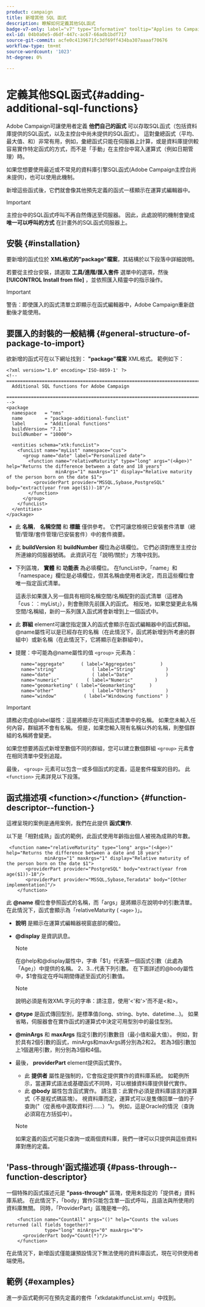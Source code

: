 ```yaml
---
product: campaign
title: 新增其他 SQL 函式
description: 瞭解如何定義其他SQL函式
badge-v7-only: label="v7" type="Informative" tooltip="Applies to Campaign Classic v7 only"
exl-id: 04b0a0e5-d6df-447c-ac67-66adb1bdf717
source-git-commit: acfe0c4139671fc3df69ff434ba307aaaaf70676
workflow-type: tm+mt
source-wordcount: '1023'
ht-degree: 0%

---
```


# 定義其他SQL函式{#adding-additional-sql-functions}

Adobe Campaign可讓使用者定義 **他們自己的函式** 可以存取SQL函式（包括資料庫提供的SQL函式，以及主控台中尚未提供的SQL函式）。 這對彙總函式（平均、最大值、和）非常有用，例如，彙總函式只能在伺服器上計算，或是資料庫提供較容易實作特定函式的方式，而不是「手動」在主控台中寫入運算式（例如日期管理）時。

如果您想要使用最近或不常見的資料庫引擎SQL函式(Adobe Campaign主控台尚未提供)，也可以使用此機制。

新增這些函式後，它們就會像其他預先定義的函式一樣顯示在運算式編輯器中。

>[!IMPORTANT]
>
>主控台中的SQL函式呼叫不再自然傳送至伺服器。 因此，此處說明的機制會變成 **唯一可以呼叫的方式** 在計畫外的SQL函式伺服器上。

## 安裝 {#installation}

要新增的函式位於 **XML格式的&quot;package&quot;檔案**，其結構於以下段落中詳細說明。

若要從主控台安裝，請選取 **工具/進階/匯入套件** 選單中的選項，然後 **[!UICONTROL Install from file]** ，並依照匯入精靈中的指示操作。

>[!IMPORTANT]
>
>警告：即使匯入的函式清單立即顯示在函式編輯器中，Adobe Campaign重新啟動後才能使用。

## 要匯入的封裝的一般結構 {#general-structure-of-package-to-import}

欲新增的函式可在以下網址找到： **&quot;package&quot;檔案** XML格式。 範例如下：

```
<?xml version="1.0" encoding='ISO-8859-1' ?>
<!-- ===========================================================================
  Additional SQL functions for Adobe Campaign
  ========================================================================== -->
<package
  namespace   = "nms"
  name        = "package-additional-funclist"
  label       = "Additional functions"
  buildVersion= "7.1"
  buildNumber = "10000">

  <entities schema="xtk:funcList">
    <funcList name="myList" namespace="cus">
      <group name="date" label="Personalized date">
        <function name="relativeMaturity" type="long" args="(<Âge>)" help="Returns the difference between a date and 18 years"
                  minArgs="1" maxArgs="1" display="Relative maturity of the person born on the date $1">
          <providerPart provider="MSSQL,Sybase,PostgreSQL" body="extract(year from age($1))-18"/>
        </function>
      </group>
    </funcList>
  </entities>
</package>
```

* 此 **名稱**， **名稱空間** 和 **標籤** 僅供參考。 它們可讓您檢視已安裝套件清單（總管/管理/套件管理/已安裝套件）中的套件摘要。
* 此 **buildVersion** 和 **buildNumber** 欄位為必填欄位。 它們必須對應至主控台所連線的伺服器號碼。 此資訊可在「說明/關於」方塊中找到。
* 下列區塊， **實體** 和 **功能表** 為必填欄位。 在funcList中，「name」和「namespace」欄位是必填欄位，但其名稱由使用者決定，而且這些欄位會唯一指定函式清單。

   這表示如果匯入另一個具有相同名稱空間/名稱配對的函式清單（這裡為「cus：：myList」），則會刪除先前匯入的函式。 相反地，如果您變更此名稱空間/名稱組，新的一系列匯入函式將會新增到上一個函式中。

* 此 **群組** element可讓您指定匯入的函式會顯示在函式編輯器中的函式群組。 @name屬性可以是已經存在的名稱（在此情況下，函式將新增到所考慮的群組中）或新名稱（在此情況下，它將顯示在新群組中）。
* 提醒：中可能為@name屬性的值 `<group>` 元素為：

   ```
     name="aggregate"      ( label="Aggregates"         )
     name="string"             ( label="String"           )
     name="date"               ( label="Date"             )
     name="numeric"          ( label="Numeric"        )
     name="geomarketing" ( label="Geomarketing"     )
     name="other"              ( label="Others"           )
     name="window"          ( label="Windowing functions" )
   ```

>[!IMPORTANT]
>
>請務必完成@label屬性：這是將顯示在可用函式清單中的名稱。 如果您未輸入任何內容，群組將不會有名稱。 但是，如果您輸入現有名稱以外的名稱，則整個群組的名稱將會變更。

如果您想要將函式新增至數個不同的群組，您可以建立數個群組 `<group>`  元素會在相同清單中受到追蹤。

最後， `<group>` 元素可以包含一或多個函式的定義，這是套件檔案的目的。 此  `<function>`   元素詳見以下段落。

## 函式描述項 &lt;function>&lt;/function> {#function-descriptor--function-}

這裡呈現的案例是通用案例，我們在此提供 **函式實作**.

以下是「相對成熟」函式的範例，此函式使用年齡指出個人被視為成熟的年數。

```
 <function name="relativeMaturity" type="long" args="(<Âge>)" help="Returns the difference between a date and 18 years"
              minArgs="1" maxArgs="1" display="Relative maturity of the person born on the date $1">
       <providerPart provider="PostgreSQL" body="extract(year from age($1))-18"/>
       <providerPart provider="MSSQL,Sybase,Teradata" body="[Other implementation]"/>
    </function>
```

此 **@name** 欄位會參照函式的名稱，而「args」是將顯示在說明中的引數清單。 在此情況下，函式會顯示為「relativeMaturity ( `<age>` )」。

* **說明** 是顯示在運算式編輯器視窗底部的欄位。
* **@display** 是資訊訊息。

   >[!NOTE]
   >
   >在@help和@display屬性中，字串「$1」代表第一個函式引數（此處為「Age」）中提供的名稱。 $2、$3...代表下列引數。 在下面詳述的@body屬性中，$1會指定在呼叫期間傳遞至函式的引數值。

   >[!NOTE]
   >
   >說明必須是有效XML字元的字串：請注意，使用&#39;&lt;&#39;和&#39;>&#39;而不是&lt;和>。

* **@type** 是函式傳回型別，是標準值(long、string、byte、datetime...)。 如果省略，伺服器會在實作函式的運算式中決定可用型別中的最佳型別。
* **@minArgs** 和 **maxArgs** 指定引數的引數數目（最小值和最大值）。 例如，對於具有2個引數的函式，minArgs和maxArgs將分別為2和2。 若為3個引數加上1個選用引數，則分別為3個和4個。
* 最後， **providerPart** element提供函式實作。

   * 此 **提供者** 屬性是強制的，它會指定提供實作的資料庫系統。 如範例所示，當運算式語法或基礎函式不同時，可以根據資料庫提供替代實作。
   * 此 **@body** 屬性包含函式實作。 請注意：此實作必須是資料庫語言的運算式（不是程式碼區塊）。 視資料庫而定，運算式可以是隻傳回單一值的子查詢(&quot;（從表格中選取資料行……）&quot;)。 例如，這是Oracle的情況（查詢必須寫在方括弧中）。

   >[!NOTE]
   >
   >如果定義的函式可能只查詢一或兩個資料庫，我們一律可以只提供與這些資料庫對應的定義。

## &#39;Pass-through&#39;函式描述項 {#pass-through--function-descriptor}

一個特殊的函式描述元是 **&quot;pass-through&quot;** 區塊，使用未指定的「提供者」資料庫系統。 在此情況下，「body」實作只能包含單一函式呼叫，且語法與所使用的資料庫無關。 同時，「ProviderPart」區塊是唯一的。

```
    <function name="CountAll" args="()" help="Counts the values returned (all fields together)"
              type="long" minArgs="0" maxArgs="0">
      <providerPart body="Count(*)"/>
    </function>
```

在此情況下，新增函式僅能讓預設情況下無法使用的資料庫函式，現在可供使用者端使用。

## 範例 {#examples}

進一步函式範例可在預先定義的套件「xtkdatakitfuncList.xml」中找到。
